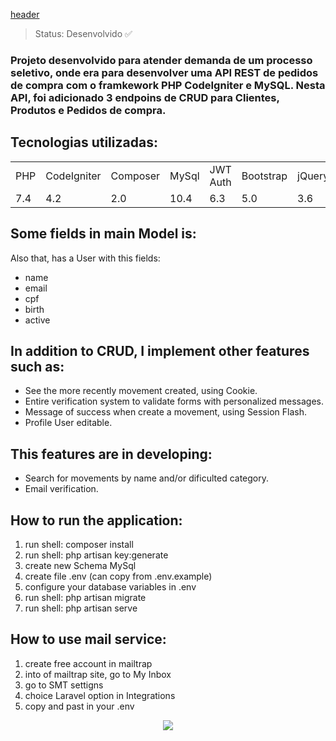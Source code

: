 [header](https://user-images.githubusercontent.com/38620899/106385660-2de04b00-63b0-11eb-9747-843cdc397c76.PNG)

> Status: Desenvolvido ✅
### Projeto desenvolvido para atender demanda de um processo seletivo, onde era para desenvolver uma API REST de pedidos de compra com o framkework PHP CodeIgniter e MySQL. Nesta API, foi adicionado 3 endpoins de CRUD para Clientes, Produtos e Pedidos de compra.



## Tecnologias utilizadas:

<table>
  <tr>
    <td>PHP</td>
    <td>CodeIgniter</td>
    <td>Composer</td>
    <td>MySql</td>
    <td>JWT Auth</td>
    <td>Bootstrap</td>
    <td>jQuery</td>
  </tr>
  <tr>
    <td>7.4</td>
    <td>4.2</td>
    <td>2.0</td>
    <td>10.4</td>
    <td>6.3</td>
    <td>5.0</td>
    <td>3.6</td>
  </tr>
</table>

## Some fields in main Model is:


  
Also that, has a User with this fields:

+ name
+ email
+ cpf
+ birth
+ active

## In addition to CRUD, I implement other features such as:

* See the more recently movement created, using Cookie.
* Entire verification system to validate forms with personalized messages.
* Message of success when create a movement, using Session Flash.
* Profile User editable.

## This features are in developing:

- Search for movements by name and/or dificulted category.
- Email verification.

## How to run the application:

1) run shell: composer install
2) run shell: php artisan key:generate
3) create new Schema MySql
4) create file .env (can copy from .env.example)
5) configure your database variables in .env
6) run shell: php artisan migrate
7) run shell: php artisan serve

## How to use mail service:

1) create free account in mailtrap
2) into of mailtrap site, go to My Inbox
3) go to SMT settigns
4) choice Laravel option in Integrations
5) copy and past in your .env

<center><img src="https://user-images.githubusercontent.com/38620899/106393900-5aa85880-63d8-11eb-88f1-07ac30adad80.gif"></center>
